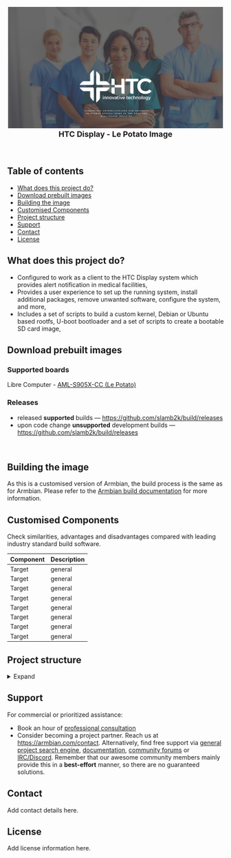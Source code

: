 <p align="center">
  <a href="#build-framework">
  <img src=".github/htc_wallpaper_logo.png" alt="Armbian logo" width="500">
  </a><br>
  <strong><font size="4">HTC Display - Le Potato Image</font></strong><br><br><br>
 
## Table of contents

- [What does this project do?](#what-does-this-project-do)
- [Download prebuilt images](#download-prebuilt-images)
- [Building the image](#building-the-image)
- [Customised Components](#customised-components)
- [Project structure](#project-structure)
- [Support](#support)
- [Contact](#contact)
- [License](#license)

## What does this project do?

- Configured to work as a client to the HTC Display system which provides alert notification in medical facilities,
- Provides a user experience to set up the running system, install additional packages, remove unwanted software, configure the system, and more,
- Includes a set of scripts to build a custom kernel, Debian or Ubuntu based rootfs, U-boot bootloader and a set of scripts to create a bootable SD card image,

## Download prebuilt images

### Supported boards

Libre Computer - [AML-S905X-CC (Le Potato)](https://libre.computer/products/aml-s905x-cc/)

### Releases

- released **supported** builds —  <https://github.com/slamb2k/build/releases>
- upon code change **unsupported** development builds —  <https://github.com/slamb2k/build/releases>


<br/>

## Building the image

As this is a customised version of Armbian, the build process is the same as for Armbian. Please refer to the [Armbian build documentation](https://github.com/armbian/build) for more information.


## Customised Components

Check similarities, advantages and disadvantages compared with leading industry standard build software.

Component | Description
|:--|:--
| Target | general 
| Target | general
| Target | general
| Target | general
| Target | general
| Target | general
| Target | general
| Target | general

## Project structure

<details><summary>Expand</summary>

```text
├── cache                                Work / cache directory
│   ├── aptcache                         Packages
│   ├── ccache                           C/C++ compiler
│   ├── docker                           Docker last pull
│   ├── git-bare                         Minimal Git
│   ├── git-bundles                      Full Git
│   ├── initrd                           Ram disk
│   ├── memoize                          Git status
│   ├── patch                            Kernel drivers patch
│   ├── pip                              Python
│   ├── rootfs                           Compressed userspaces
│   ├── sources                          Kernel, u-boot and other sources
│   ├── tools                            Additional tools like ORAS
│   └── utility
├── config                               Packages repository configurations
│   ├── targets.conf                     Board build target configuration
│   ├── boards                           Board configurations
│   ├── bootenv                          Initial boot loaders environments per family
│   ├── bootscripts                      Initial Boot loaders scripts per family
│   ├── cli                              CLI packages configurations per distribution
│   ├── desktop                          Desktop packages configurations per distribution
│   ├── distributions                    Distributions settings
│   ├── kernel                           Kernel build configurations per family
│   ├── sources                          Kernel and u-boot sources locations and scripts
│   ├── templates                        User configuration templates which populate userpatches
│   └── torrents                         External compiler and rootfs cache torrents
├── extensions                           Extend build system with specific functionality
├── lib                                  Main build framework libraries
│   ├── functions
│   │   ├── artifacts
│   │   ├── bsp
│   │   ├── cli
│   │   ├── compilation
│   │   ├── configuration
│   │   ├── general
│   │   ├── host
│   │   ├── image
│   │   ├── logging
│   │   ├── main
│   │   └── rootfs
│   └── tools
├── output                               Build artifact
│   └── deb                              Deb packages
│   └── images                           Bootable images - RAW or compressed
│   └── debug                            Patch and build logs
│   └── config                           Kernel configuration export location
│   └── patch                            Created patches location
├── packages                             Support scripts, binary blobs, packages
│   ├── blobs (UPDATED)                  Wallpapers, various configs, closed source bootloaders
│   ├── bsp-cli                          Automatically added to armbian-bsp-cli package
│   ├── bsp-desktop                      Automatically added to armbian-bsp-desktopo package
│   ├── bsp                              Scripts and configs overlay for rootfs
│   └── extras-buildpkgs                 Optional compilation and packaging engine
├── patch                                Collection of patches
│   ├── atf                              ARM trusted firmware
│   ├── kernel                           Linux kernel patches
|   |   └── family-branch                Per kernel family and branch
│   ├── misc                             Linux kernel packaging patches
│   └── u-boot                           Universal boot loader patches
|       ├── u-boot-board                 For specific board
|       └── u-boot-family                For entire kernel family
├── tools                                Tools for dealing with kernel patches and configs
└── userpatches                          User: configuration patching area
    ├── lib.config                       User: framework common config/override file
    ├── config-default.conf              User: default user config file
    ├── customize-image.sh               User: script will execute just before closing the image
    ├── atf                              User: ARM trusted firmware
    ├── kernel                           User: Linux kernel per kernel family
    ├── misc                             User: various
    ├── u-boot                           User: universal boot loader patches
    └── overlay (UPDATED)                User: additional files and customisations

```
</details>

## Support

For commercial or prioritized assistance:
 - Book an hour of [professional consultation](https://calendly.com/armbian/consultation)
 - Consider becoming a project partner. Reach us at <https://armbian.com/contact>. Alternatively, find free support via [general project search engine](https://www.armbian.com/search), [documentation](https://docs.armbian.com), [community forums](https://forum.armbian.com/) or [IRC/Discord](https://docs.armbian.com/Community_IRC/). Remember that our awesome community members mainly provide this in a **best-effort** manner, so there are no guaranteed solutions.

## Contact

Add contact details here.

## License

Add license information here.
